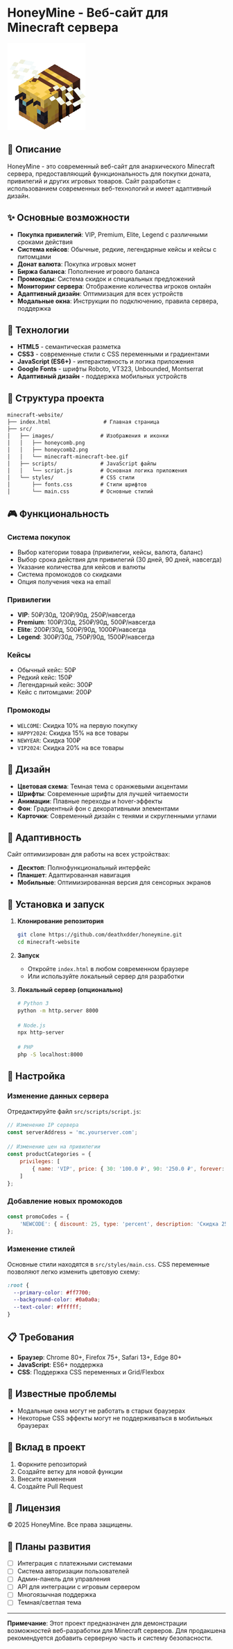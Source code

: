 # HoneyMine - Веб-сайт для Minecraft сервера

![HoneyMine Logo](src/images/minecraft-minecraft-bee.gif)

## 📖 Описание

HoneyMine - это современный веб-сайт для анархического Minecraft сервера, предоставляющий функциональность для покупки доната, привилегий и других игровых товаров. Сайт разработан с использованием современных веб-технологий и имеет адаптивный дизайн.

## ✨ Основные возможности

- **Покупка привилегий**: VIP, Premium, Elite, Legend с различными сроками действия
- **Система кейсов**: Обычные, редкие, легендарные кейсы и кейсы с питомцами
- **Донат валюта**: Покупка игровых монет
- **Биржа баланса**: Пополнение игрового баланса
- **Промокоды**: Система скидок и специальных предложений
- **Мониторинг сервера**: Отображение количества игроков онлайн
- **Адаптивный дизайн**: Оптимизация для всех устройств
- **Модальные окна**: Инструкции по подключению, правила сервера, поддержка

## 🚀 Технологии

- **HTML5** - семантическая разметка
- **CSS3** - современные стили с CSS переменными и градиентами
- **JavaScript (ES6+)** - интерактивность и логика приложения
- **Google Fonts** - шрифты Roboto, VT323, Unbounded, Montserrat
- **Адаптивный дизайн** - поддержка мобильных устройств

## 📁 Структура проекта

```
minecraft-website/
├── index.html                 # Главная страница
├── src/
│   ├── images/               # Изображения и иконки
│   │   ├── honeycomb.png
│   │   ├── honeycomb2.png
│   │   └── minecraft-minecraft-bee.gif
│   ├── scripts/              # JavaScript файлы
│   │   └── script.js         # Основная логика приложения
│   └── styles/               # CSS стили
│       ├── fonts.css         # Стили шрифтов
│       └── main.css          # Основные стилий
```

## 🎮 Функциональность

### Система покупок
- Выбор категории товара (привилегии, кейсы, валюта, баланс)
- Выбор срока действия для привилегий (30 дней, 90 дней, навсегда)
- Указание количества для кейсов и валюты
- Система промокодов со скидками
- Опция получения чека на email

### Привилегии
- **VIP**: 50₽/30д, 120₽/90д, 250₽/навсегда
- **Premium**: 100₽/30д, 250₽/90д, 500₽/навсегда
- **Elite**: 200₽/30д, 500₽/90д, 1000₽/навсегда
- **Legend**: 300₽/30д, 750₽/90д, 1500₽/навсегда

### Кейсы
- Обычный кейс: 50₽
- Редкий кейс: 150₽
- Легендарный кейс: 300₽
- Кейс с питомцами: 200₽

### Промокоды
- `WELCOME`: Скидка 10% на первую покупку
- `HAPPY2024`: Скидка 15% на все товары
- `NEWYEAR`: Скидка 100₽
- `VIP2024`: Скидка 20% на все товары

## 🎨 Дизайн

- **Цветовая схема**: Темная тема с оранжевыми акцентами
- **Шрифты**: Современные шрифты для лучшей читаемости
- **Анимации**: Плавные переходы и hover-эффекты
- **Фон**: Градиентный фон с декоративными элементами
- **Карточки**: Современный дизайн с тенями и скругленными углами

## 📱 Адаптивность

Сайт оптимизирован для работы на всех устройствах:
- **Десктоп**: Полнофункциональный интерфейс
- **Планшет**: Адаптированная навигация
- **Мобильные**: Оптимизированная версия для сенсорных экранов

## 🚀 Установка и запуск

1. **Клонирование репозитория**
   ```bash
   git clone https://github.com/deathxdder/honeymine.git
   cd minecraft-website
   ```

2. **Запуск**
   - Откройте `index.html` в любом современном браузере
   - Или используйте локальный сервер для разработки

3. **Локальный сервер (опционально)**
   ```bash
   # Python 3
   python -m http.server 8000
   
   # Node.js
   npx http-server
   
   # PHP
   php -S localhost:8000
   ```

## 🔧 Настройка

### Изменение данных сервера
Отредактируйте файл `src/scripts/script.js`:
```javascript
// Изменение IP сервера
const serverAddress = 'mc.yourserver.com';

// Изменение цен на привилегии
const productCategories = {
    privileges: [
        { name: 'VIP', price: { 30: '100.0 ₽', 90: '250.0 ₽', forever: '500.0 ₽' } }
    ]
};
```

### Добавление новых промокодов
```javascript
const promoCodes = {
    'NEWCODE': { discount: 25, type: 'percent', description: 'Скидка 25%' }
};
```

### Изменение стилей
Основные стили находятся в `src/styles/main.css`. CSS переменные позволяют легко изменить цветовую схему:
```css
:root {
  --primary-color: #ff7700;
  --background-color: #0a0a0a;
  --text-color: #ffffff;
}
```

## 📋 Требования

- **Браузер**: Chrome 80+, Firefox 75+, Safari 13+, Edge 80+
- **JavaScript**: ES6+ поддержка
- **CSS**: Поддержка CSS переменных и Grid/Flexbox

## 🐛 Известные проблемы

- Модальные окна могут не работать в старых браузерах
- Некоторые CSS эффекты могут не поддерживаться в мобильных браузерах

## 🤝 Вклад в проект

1. Форкните репозиторий
2. Создайте ветку для новой функции
3. Внесите изменения
4. Создайте Pull Request

## 📄 Лицензия

© 2025 HoneyMine. Все права защищены.

## 🔮 Планы развития

- [ ] Интеграция с платежными системами
- [ ] Система авторизации пользователей
- [ ] Админ-панель для управления
- [ ] API для интеграции с игровым сервером
- [ ] Многоязычная поддержка
- [ ] Темная/светлая тема

---

**Примечание**: Этот проект предназначен для демонстрации возможностей веб-разработки для Minecraft серверов. Для продакшена рекомендуется добавить серверную часть и систему безопасности.
